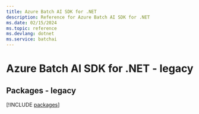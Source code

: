 ```yaml
---
title: Azure Batch AI SDK for .NET
description: Reference for Azure Batch AI SDK for .NET
ms.date: 02/15/2024
ms.topic: reference
ms.devlang: dotnet
ms.service: batchai
---
```

# Azure Batch AI SDK for .NET - legacy
## Packages - legacy
[!INCLUDE [packages](batch-ai-index.md)]